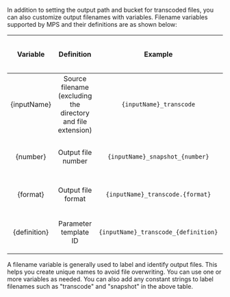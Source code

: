 In addition to setting the output path and bucket for transcoded files, you can also customize output filenames with variables. Filename variables supported by MPS and their definitions are as shown below:

| Variable | Definition | Example | Output Example <br>(Taking Source Filename `video.mp4` as an Example) |
| :--: | :--: | :--: | :--- |
| {inputName} | Source filename <br>(excluding the directory and file extension) |  `{inputName}_transcode`  | Transcoded to MP4: <br>`video_transcode.mp4` <br> Transcoded to FLV: <br>`video_transcode.flv` |
| {number} | Output file number | `{inputName}_snapshot_{number}` | Sampled screenshot in JPG format: <br>`video_snapshot_0.jpg` <br>**...** <br>`video_snapshot_20.jpg` |
| {format}  | Output file format  | `{inputName}_transcode.{format}`| Transcoded to HLS: <br>`video_transcode.m3u8` <br> Transcoded to MP4: <br>`video_transcode.mp4`  |
| {definition} | Parameter template ID | `{inputName}_transcode_{definition}` | Transcoded to HD MP4: <br>`video_transcode_30.mp4` <br> Transcoded to LD MP4: <br>`video_transcode_10.mp4`  |

A filename variable is generally used to label and identify output files. This helps you create unique names to avoid file overwriting. You can use one or more variables as needed. You can also add any constant strings to label filenames such as "transcode" and "snapshot" in the above table.
